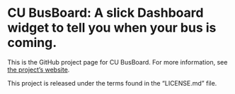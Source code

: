# CU BusBoard: A slick Dashboard widget to tell you when your bus is coming.

This is the GitHub project page for CU BusBoard. For more information, see [the project’s website](http://bdesham.github.com/cu-buses/).

This project is released under the terms found in the “LICENSE.md” file.
